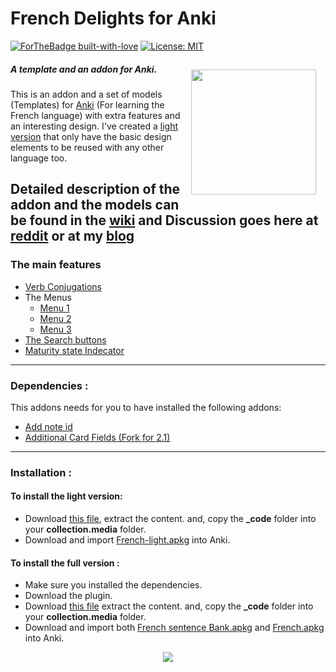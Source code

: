 # French Delights for Anki
[![ForTheBadge built-with-love](http://ForTheBadge.com/images/badges/built-with-love.svg)](https://GitHub.com/Naereen/)
 [![License: MIT](https://img.shields.io/badge/License-MIT-yellow.svg)](https://opensource.org/licenses/MIT)

  <img style="margin:15px;" align="right" src="https://raw.githubusercontent.com/ShoroukAziz/French-Delights-for-Anki/master/screenshots/logo.png" width="200px"  >

##### A template and an addon for Anki.

This is an addon and a set of models (Templates) for
[Anki](https://apps.ankiweb.net/) (For learning the French language) with extra features and an interesting design.
I've created a [light version](https://github.com/ShoroukAziz/French-Delights-for-Anki/wiki/The-Light-Version) that only have the basic design elements to be reused with any other language too.

**Detailed description of the addon and the models can be found in the [wiki](https://github.com/ShoroukAziz/Anki-French-Delights/wiki) and Discussion goes here at [reddit]() or at my [blog]()**
---


### The main features
   * [Verb Conjugations](https://github.com/ShoroukAziz/French-Delights-for-Anki/wiki/The-Features-:-verb-Conjugations)
   * The Menus
      * [Menu 1](https://github.com/ShoroukAziz/French-Delights-for-Anki/wiki/The-Features-:-Menu1)
      * [Menu 2](https://github.com/ShoroukAziz/French-Delights-for-Anki/wiki/The-Features-:-Menu2)
      * [Menu 3](https://github.com/ShoroukAziz/French-Delights-for-Anki/wiki/The-Features-:-Menu-3)
   * [The Search buttons](https://github.com/ShoroukAziz/French-Delights-for-Anki/wiki/The-Features-:-The-Search-buttons)
   * [Maturity state Indecator](Anki)
 ___


### Dependencies :
  This addons needs for you to have installed the following addons:
  * [Add note id](https://ankiweb.net/shared/info/1672832404)
  * [Additional Card Fields (Fork for 2.1)](https://ankiweb.net/shared/info/744725736)
  ___

### Installation :
 #### To install the light version:
  * Download [this file](https://github.com/ShoroukAziz/Anki-French-Delights/raw/master/light%20version/_code.rar), extract the content. and, copy the  **_code** folder into your **collection.media** folder.
  *   Download and import [French-light.apkg](https://github.com/ShoroukAziz/Anki-French-Delights/raw/master/light%20version/French-light.apkg) into Anki.

#### To install the full version :
  * Make sure you installed the dependencies.
  * Download the plugin.
  * Download [this file](https://github.com/ShoroukAziz/Anki-French-Delights/raw/master/_code.rar) extract the content. and, copy the  **_code** folder into your **collection.media** folder.
  * Download and import both [French sentence Bank.apkg](https://github.com/ShoroukAziz/Anki-French-Delights/raw/master/French%20sentence%20Bank.apkg) and [French.apkg](https://github.com/ShoroukAziz/Anki-French-Delights/raw/master/French.apkg) into Anki.
  
  <p   align="center" >
  <img  src="https://raw.githubusercontent.com/ShoroukAziz/Anki-French-Delights/master/light%20version/screenshots/ezgif-6-249ca9708a04.gif?token=AGOGZYVE6SJ5TWJBGCIA3I26QJVG2"  >  
</p>
